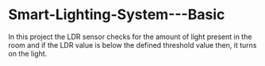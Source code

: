 # Smart-Lighting-System---Basic
In this project the LDR sensor checks for the amount of light present in the room and if the LDR value is below the defined threshold value then, it turns on the light.

